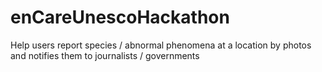 # enCareUnescoHackathon
Help users report species / abnormal phenomena at a location by photos and notifies them to journalists / governments
